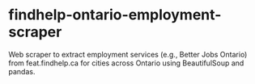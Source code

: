 # findhelp-ontario-employment-scraper
Web scraper to extract employment services (e.g., Better Jobs Ontario) from feat.findhelp.ca for cities across Ontario using BeautifulSoup and pandas.
